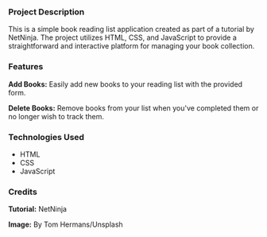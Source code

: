 ### Project Description 
This is a simple book reading list application created as part of a tutorial by NetNinja. The project utilizes HTML, CSS, and JavaScript to provide a straightforward and interactive platform for managing your book collection.

### Features
**Add Books:** Easily add new books to your reading list with the provided form.

**Delete Books:** Remove books from your list when you've completed them or no longer wish to track them.

### Technologies Used
- HTML
- CSS
- JavaScript

### Credits
**Tutorial:** NetNinja

**Image:** By Tom Hermans/Unsplash
